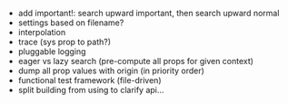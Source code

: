   - add important!: search upward important, then search upward normal
  - settings based on filename?
  - interpolation
  - trace (sys prop to path?)
  - pluggable logging
  - eager vs lazy search (pre-compute all props for given context)
  - dump all prop values with origin (in priority order)
  - functional test framework (file-driven)
  - split building from using to clarify api...
